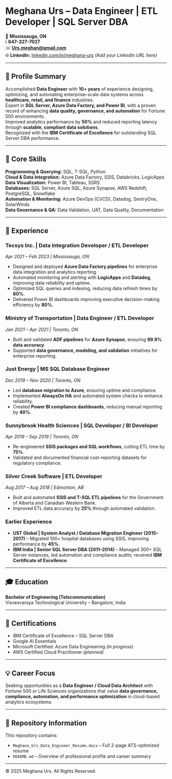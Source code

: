 # Meghana Urs – Data Engineer | ETL Developer | SQL Server DBA

📍 **Mississauga, ON**  
📞 **647-327-7027**  
✉️ **Urs.meghan@gmail.com**  
🌐 **LinkedIn:** [linkedin.com/in/meghana-urs](#) *(Add your LinkedIn URL here)*  

---

## 💼 Profile Summary
Accomplished **Data Engineer** with **10+ years** of experience designing, optimizing, and automating enterprise-scale data systems across **healthcare, retail, and finance** industries.  
Expert in **SQL Server, Azure Data Factory, and Power BI**, with a proven record of enhancing **data quality, governance, and automation** for Fortune 500 environments.  
Improved analytics performance by **50%** and reduced reporting latency through **scalable, compliant data solutions**.  
Recognized with the **IBM Certificate of Excellence** for outstanding SQL Server DBA performance.

---

## 🧠 Core Skills

**Programming & Querying:** SQL, T-SQL, Python  
**Cloud & Data Integration:** Azure Data Factory, SSIS, Databricks, LogicApps  
**Data Visualization:** Power BI, Tableau, SSRS  
**Databases:** SQL Server, Azure SQL, Azure Synapse, AWS Redshift, PostgreSQL, Snowflake  
**Automation & Monitoring:** Azure DevOps (CI/CD), Datadog, SentryOne, SolarWinds  
**Data Governance & QA:** Data Validation, UAT, Data Quality, Documentation  

---

## 🧩 Experience

### **Tecsys Inc. | Data Integration Developer / ETL Developer**  
*Apr 2021 – Feb 2023 | Mississauga, ON*  
- Designed and deployed **Azure Data Factory pipelines** for enterprise data integration and analytics reporting.  
- Automated monitoring and alerting with **LogicApps** and **Datadog**, improving data reliability and uptime.  
- Optimized SQL queries and indexing, reducing data refresh times by **80%**.  
- Delivered Power BI dashboards improving executive decision-making efficiency by **80%**.  

### **Ministry of Transportation | Data Engineer / ETL Developer**  
*Jan 2021 – Apr 2021 | Toronto, ON*  
- Built and validated **ADF pipelines** for **Azure Synapse**, ensuring **99.9% data accuracy**.  
- Supported **data governance, modeling, and validation** initiatives for enterprise reporting.  

### **Just Energy | MS SQL Database Engineer**  
*Dec 2019 – Nov 2020 | Toronto, ON*  
- Led **database migration to Azure**, ensuring uptime and compliance.  
- Implemented **AlwaysOn HA** and automated system checks to enhance reliability.  
- Created **Power BI compliance dashboards**, reducing manual reporting by **40%**.  

### **Sunnybrook Health Sciences | SQL Developer / BI Developer**  
*Apr 2019 – Sep 2019 | Toronto, ON*  
- Re-engineered **SSIS packages and SQL workflows**, cutting ETL time by **75%**.  
- Validated and documented financial cost-reporting datasets for regulatory compliance.  

### **Silver Creek Software | ETL Developer**  
*Aug 2017 – Aug 2018 | Edmonton, AB*  
- Built and automated **SSIS and T-SQL ETL pipelines** for the Government of Alberta and Canadian Western Bank.  
- Improved ETL data accuracy by **25%** through automated validation.  

### **Earlier Experience**
- **UST Global | System Analyst / Database Migration Engineer (2015–2017)** – Migrated 100+ hospital databases using SSIS, improving performance by **45%**.  
- **IBM India | Senior SQL Server DBA (2011–2014)** – Managed 300+ SQL Server instances, led automation and compliance audits; received **IBM Certificate of Excellence**.  

---

## 🎓 Education
**Bachelor of Engineering (Telecommunication)**  
Visvesvaraya Technological University – Bangalore, India  

---

## 🏅 Certifications
- IBM Certificate of Excellence – SQL Server DBA  
- Google AI Essentials  
- Microsoft Certified: Azure Data Engineering *(in progress)*  
- AWS Certified Cloud Practitioner *(planned)*  

---

## 💡 Career Focus
Seeking opportunities as a **Data Engineer / Cloud Data Architect** with Fortune 500 or Life Sciences organizations that value **data governance, compliance, automation, and performance optimization** in cloud-based analytics ecosystems.

---

## 📘 Repository Information
This repository contains:
- `Meghana_Urs_Data_Engineer_Resume.docx` – Full 2-page ATS-optimized resume  
- `README.md` – Overview of professional profile and career summary  

---

© 2025 Meghana Urs. All Rights Reserved.
